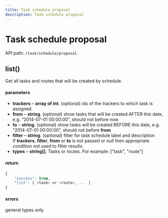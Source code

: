 ```yaml
---
title: Task schedule proposal
description: Task schedule proposal
---
```


# Task schedule proposal

API path: `/task/schedule/proposal`.


## list()

Get all tasks and routes that will be created by schedule.

#### parameters

*   **trackers** – **array of int**. (optional) ids of the trackers to which task is assigned
*   **from** – **string**. (optional) show tasks that will be created AFTER this date, e.g. “2014-07-01 00:00:00”, should not before now
*   **to** – **string**. (optional) show tasks will be created BEFORE this date, e.g. “2014-07-01 00:00:00”, should not before **from**
*   **filter** – **string**. (optional) filter for task schedule label and description<br>
    If **trackers**, **filter**, **from** or **to** is not passed or _null_ then appropriate condition not used to filter results.
*   **types** – **string\[\]**. Tasks or routes. For example: \["task", "route"\]

#### return

```js
{
    "success": true,
    "list": [ <task> or <route>, ... ]
}
```

#### errors

general types only
